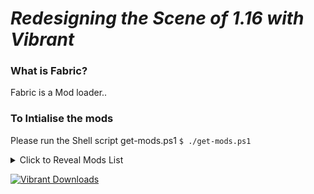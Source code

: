 # *Redesigning the Scene of 1.16 with Vibrant*

### What is Fabric?

Fabric is a Mod loader..

### To Intialise the mods
Please run the Shell script get-mods.ps1
`$ ./get-mods.ps1`

<details>
  <summary>Click to Reveal Mods List</summary>

* [Blockshifter [Fabric]](https://www.curseforge.com/minecraft/mc-mods/blockshifter)
* [Fabric API](https://www.curseforge.com/minecraft/mc-mods/fabric-api)
* [Fabric Language Scala](https://www.curseforge.com/minecraft/mc-mods/fabric-language-scala)
* [Door(s) Coupling [FABRIC]](https://www.curseforge.com/minecraft/mc-mods/couplings-for-fabric-updated)
* [Hardcore Questing Mode: Fabric](https://www.curseforge.com/minecraft/mc-mods/hardcore-questing-mode-fabric)
* [Auto Config Updated API](https://www.curseforge.com/minecraft/mc-mods/auto-config-updated-api)
* [Cardinal Components](https://www.curseforge.com/minecraft/mc-mods/cardinal-components)
* [Cloth API (Fabric)](https://www.curseforge.com/minecraft/mc-mods/cloth-api)
* [Cloth Config API (Fabric)](https://www.curseforge.com/minecraft/mc-mods/cloth-config)
* [Lib Block Attributes](https://www.curseforge.com/minecraft/mc-mods/libblockattributes)
* [Hwyla](https://www.curseforge.com/minecraft/mc-mods/hwyla)
* [Mod Menu](https://www.curseforge.com/minecraft/mc-mods/modmenu)
* [KubeJS Fabric](https://www.curseforge.com/minecraft/mc-mods/kubejs-fabric)
* [Monetary Solutions](https://www.curseforge.com/minecraft/mc-mods/monetary-solutions)
* [Xaero's World Map](https://www.curseforge.com/minecraft/mc-mods/xaeros-world-map)
* [Xaero's Minimap](https://www.curseforge.com/minecraft/mc-mods/xaeros-minimap)
* [Astromine](https://www.curseforge.com/minecraft/mc-mods/astromine-main)
* [Patchouli (Fabric)](https://www.curseforge.com/minecraft/mc-mods/patchouli-fabric)
* [ShulkerBoxTooltip](https://www.curseforge.com/minecraft/mc-mods/shulkerboxtooltip)
* [Roughly Enough Items (REI)](https://www.curseforge.com/minecraft/mc-mods/roughly-enough-items)
* [AppleSkin](https://www.curseforge.com/minecraft/mc-mods/appleskin)
* [[Fabric] Fat Experience Orbs](https://www.curseforge.com/minecraft/mc-mods/fat-experience-orbs)
* [CC: Restitched](https://www.curseforge.com/minecraft/mc-mods/cc-restitched)
* [[Fabric] Expanded Storage](https://www.curseforge.com/minecraft/mc-mods/expanded-storage-fabric)
* [Inmis](https://www.curseforge.com/minecraft/mc-mods/inmis)
* [Industrial Revolution](https://www.curseforge.com/minecraft/mc-mods/industrial-revolution)
* [I Know What I'm Doing (IKWID)](https://www.curseforge.com/minecraft/mc-mods/i-know-what-im-doing)
* [Improved Stations (Fabric)](https://www.curseforge.com/minecraft/mc-mods/improved-stations)
* [Fabric Chunk Pregenerator](https://www.curseforge.com/minecraft/mc-mods/chunk-pregenerator-fabric)
* [MAmbience](https://www.curseforge.com/minecraft/mc-mods/mambience)
* [Fabric Language Kotlin](https://www.curseforge.com/minecraft/mc-mods/fabric-language-kotlin)
* [[Fabric] Simple Sound Muffler](https://www.curseforge.com/minecraft/mc-mods/simple-sound-muffler)
* [Cave Biomes](https://www.curseforge.com/minecraft/mc-mods/cave-biomes)
* [More Gems [FABRIC]](https://www.curseforge.com/minecraft/mc-mods/more-gems-fabric)
* [Applied Energistics 2](https://www.curseforge.com/minecraft/mc-mods/applied-energistics-2)
* [Reborn Core](https://www.curseforge.com/minecraft/mc-mods/reborncore)
* [Tech Reborn](https://www.curseforge.com/minecraft/mc-mods/techreborn)
* [CraftPresence](https://www.curseforge.com/minecraft/mc-mods/craftpresence)

</details>

[![](http://cf.way2muchnoise.eu/full_405749_Downloads(19d1a6).svg "Vibrant Downloads")](https://www.curseforge.com/minecraft/modpacks/vibrant)
